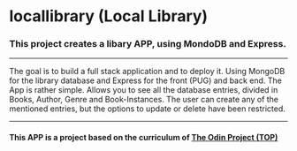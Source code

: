 # locallibrary (Local Library)

### This project creates a libary APP, using MondoDB and Express.

---

The goal is to build a full stack application and to deploy it.
Using MongoDB for the library database and Express for the front (PUG) and back end.
The App is rather simple. Allows you to see all the database entries, divided in Books, Author, Genre and Book-Instances.
The user can create any of the mentioned entries, but the options to update or delete have been restricted.

---

#### This APP is a project based on the curriculum of [The Odin Project (TOP)](https://www.theodinproject.com)
